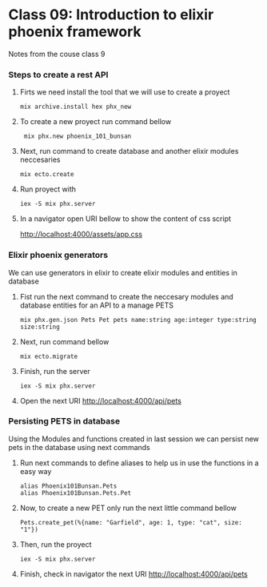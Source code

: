 # Class 09: Introduction to elixir phoenix framework

Notes from the couse class 9

### Steps to create a rest API

1. Firts we need install the tool that we will use to create a proyect 
    ```console
    mix archive.install hex phx_new
    ```
2. To create a new proyect run command bellow
    ```console
     mix phx.new phoenix_101_bunsan
    ```
3. Next, run command to create database and another elixir modules neccesaries
    ```command
    mix ecto.create
    ```
4. Run proyect with
    ```command
    iex -S mix phx.server
    ```

5. In a navigator open URI bellow to show the content of css script 

    [http://localhost:4000/assets/app.css](http://localhost:4000/assets/app.css)

### Elixir phoenix generators

We can use generators in elixir to create elixir modules and entities in database

1. Fist run the next command to create the neccesary modules and database entities for an API to a manage PETS

    ```command
    mix phx.gen.json Pets Pet pets name:string age:integer type:string size:string
    ```

2. Next, run command bellow 
    ```command 
    mix ecto.migrate
    ```
3. Finish, run the server
    ```command
    iex -S mix phx.server
    ```

4. Open the next URI
    [http://localhost:4000/api/pets](http://localhost:4000/api/pets)

### Persisting PETS in database

Using the Modules and functions created in last session we can persist new pets in the database using next commands

1. Run next commands to define aliases to help us in use the functions in a easy way
    ```command
    alias Phoenix101Bunsan.Pets
    alias Phoenix101Bunsan.Pets.Pet
    ```

2. Now, to create a new PET only run the next little command bellow
    ```command
    Pets.create_pet(%{name: "Garfield", age: 1, type: "cat", size: "1"})
    ```

3. Then, run the proyect 
    ```command
    iex -S mix phx.server
    ```

4. Finish, check in navigator the next URI 
    [http://localhost:4000/api/pets](http://localhost:4000/api/pets)


